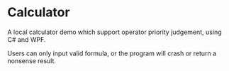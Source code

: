 # Calculator

A local calculator demo which support operator priority judgement, using C# and WPF.

Users can only input valid formula, or the program will crash or return a nonsense result.
